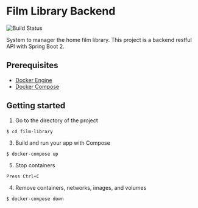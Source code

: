 # Film Library Backend
![Build Status](https://img.shields.io/jenkins/build?jobUrl=http://ec2-34-252-201-217.eu-west-1.compute.amazonaws.com/job/film-library-ci/&style=for-the-badge)

System to manager the home film library. This project is a backend restful API with Spring Boot 2.

## Prerequisites

- [Docker Engine](https://docs.docker.com/engine/install/)
- [Docker Compose](https://docs.docker.com/compose/install/)

## Getting started

1. Go to the directory of the project
```shell
$ cd film-library
```
3. Build and run your app with Compose
```shell
$ docker-compose up 
```
5. Stop containers
```
Press Ctrl+C
```
4. Remove containers, networks, images, and volumes
```shell
$ docker-compose down
```
